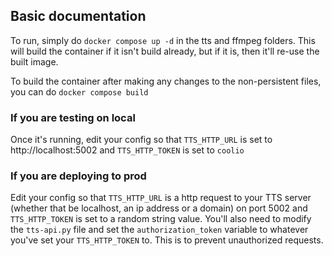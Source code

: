 ## Basic documentation
To run, simply do `docker compose up -d` in the tts and ffmpeg folders.
This will build the container if it isn't build already, but if it is, then it'll re-use the built image.

To build the container after making any changes to the non-persistent files, you can do `docker compose build`

### If you are testing on local
Once it's running, edit your config so that `TTS_HTTP_URL` is set to http://localhost:5002 and `TTS_HTTP_TOKEN` is set to `coolio`

### If you are deploying to prod
Edit your config so that `TTS_HTTP_URL` is a http request to your TTS server (whether that be localhost, an ip address or a domain) on port 5002 and `TTS_HTTP_TOKEN` is set to a random string value. You'll also need to modify the `tts-api.py` file and set the `authorization_token` variable to whatever you've set your `TTS_HTTP_TOKEN` to. This is to prevent unauthorized requests.

